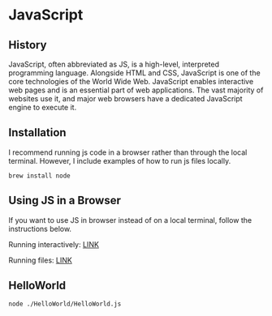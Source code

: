 # JavaScript

## History

JavaScript, often abbreviated as JS, is a high-level, interpreted programming language. Alongside HTML and CSS, JavaScript is one of the core technologies of the World Wide Web. JavaScript enables interactive web pages and is an essential part of web applications. The vast majority of websites use it, and major web browsers have a dedicated JavaScript engine to execute it.

## Installation

I recommend running js code in a browser rather than through the local terminal. However, I include examples of how to run js files locally.

```
brew install node
```

## Using JS in a Browser

If you want to use JS in browser instead of on a local terminal, follow the instructions below.

Running interactively: [LINK](https://creative-coding.decontextualize.com/browser-console/)

Running files: [LINK](https://stackoverflow.com/questions/27241815/how-do-i-execute-js-files-locally-in-my-browser)

## HelloWorld

```
node ./HelloWorld/HelloWorld.js
```
